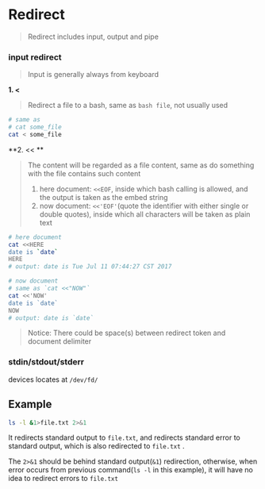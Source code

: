 Redirect
===

> Redirect includes input, output and pipe

### input redirect

> Input is generally always from keyboard

**1. <**

> Redirect a file to a bash, same as `bash file`, not usually used

```bash
# same as 
# cat some_file
cat < some_file
```

**2. << **

> The content will be regarded as a file content, same as do something with the file contains such content
> 
> 1. here document: `<<EOF`, inside which bash calling is allowed, and the output is taken as the embed string
> 2. now document: `<<'EOF'`(quote the identifier with either single or double quotes), inside which all characters will be taken as plain text

```bash
# here document
cat <<HERE
date is `date`
HERE
# output: date is Tue Jul 11 07:44:27 CST 2017

# now document
# same as `cat <<"NOW"`
cat <<'NOW'
date is `date`
NOW
# output: date is `date`
```

> Notice: There could be space(s) between redirect token and document delimiter

### stdin/stdout/stderr

devices locates at `/dev/fd/`


Example
-------

```bash
ls -l &1>file.txt 2>&1
```

It redirects standard output to `file.txt`, and redirects standard error to standard output, which is also redirected to `file.txt` .

The `2>&1` should be behind standard output(`&1`) redirection, otherwise, when error occurs from previous command(`ls -l` in this example), it will have no idea to redirect errors to `file.txt`

